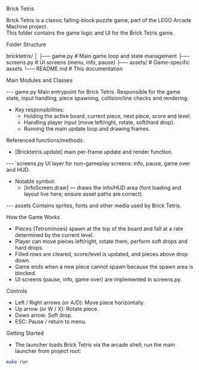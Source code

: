 Brick Tetris

Brick Tetris is a classic falling-block puzzle game, part of the LEGO Arcade Machine project.  
This folder contains the game logic and UI for the Brick Tetris game.

Folder Structure

bricktetris/
│
├── game.py           # Main game loop and state management
├── screens.py        # UI screens (menu, info, pause)
├── assets/           # Game-specific assets
└── README.md         # This documentation

Main Modules and Classes

--- game.py
Main entrypoint for Brick Tetris. Responsible for the game state, input handling, piece spawning, collision/line checks and rendering.

- Key responsibilities:
  - Holding the active board, current piece, next piece, score and level.
  - Handling player input (move left/right, rotate, soft/hard drop).
  - Running the main update loop and drawing frames.

Referenced functions/methods:
- [Bricktetris.update] main per-frame update and render function.

--- `screens.py
UI layer for non-gameplay screens: info, pause, game over and HUD.

- Notable symbol:
  - [InfoScreen.draw] — draws the info/HUD area (font loading and layout live here; ensure asset paths are correct).

--- assets
Contains sprites, fonts and other media used by Brick Tetris.

How the Game Works

- Pieces (Tetrominoes) spawn at the top of the board and fall at a rate determined by the current level.
- Player can move pieces left/right, rotate them, perform soft drops and hard drops.
- Filled rows are cleared, score/level is updated, and pieces above drop down.
- Game ends when a new piece cannot spawn because the spawn area is blocked.
- UI screens (pause, info, game over) are implemented in screens.py.

Controls

- Left / Right arrows (or A/D): Move piece horizontally.
- Up arrow (or W / X): Rotate piece.
- Down arrow: Soft drop.
- ESC: Pause / return to menu.

Getting Started

- The launcher loads Brick Tetris via the arcade shell; run the main launcher from project root:

```sh
make run
```